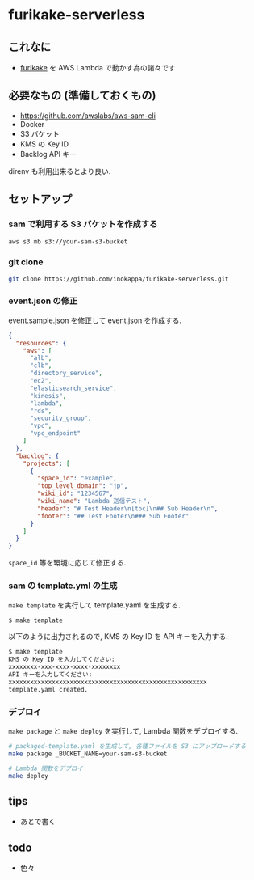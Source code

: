 # furikake-serverless

## これなに

* [furikake](https://github.com/inokappa/furikake) を AWS Lambda で動かす為の諸々です

## 必要なもの (準備しておくもの)

* https://github.com/awslabs/aws-sam-cli
* Docker
* S3 バケット
* KMS の Key ID
* Backlog API キー

direnv も利用出来るとより良い.

## セットアップ

### sam で利用する S3 バケットを作成する

```sh
aws s3 mb s3://your-sam-s3-bucket
```

### git clone

```sh
git clone https://github.com/inokappa/furikake-serverless.git
```

### event.json の修正

event.sample.json を修正して event.json を作成する.

```json
{
  "resources": {
    "aws": [
      "alb",
      "clb",
      "directory_service",
      "ec2",
      "elasticsearch_service",
      "kinesis",
      "lambda",
      "rds",
      "security_group",
      "vpc",
      "vpc_endpoint"
    ]
  },
  "backlog": {
    "projects": [
      {
        "space_id": "example",
        "top_level_domain": "jp",
        "wiki_id": "1234567",
        "wiki_name": "Lambda 送信テスト",
        "header": "# Test Header\n[toc]\n## Sub Header\n",
        "footer": "## Test Footer\n### Sub Footer"
      }
    ]
  }
}
```

`space_id` 等を環境に応じて修正する.

### sam の template.yml の生成

`make template` を実行して template.yaml を生成する.

```sh
$ make template
```

以下のように出力されるので, KMS の Key ID を API キーを入力する.

```sh
$ make template
KMS の Key ID を入力してください:
xxxxxxxx-xxx-xxxx-xxxx-xxxxxxxx
API キーを入力してください:
xxxxxxxxxxxxxxxxxxxxxxxxxxxxxxxxxxxxxxxxxxxxxxxxxxxxxxx
template.yaml created.
```

### デプロイ

`make package` と `make deploy` を実行して, Lambda 関数をデプロイする.

```sh
# packaged-template.yaml を生成して, 各種ファイルを S3 にアップロードする
make package _BUCKET_NAME=your-sam-s3-bucket

# Lambda 関数をデプロイ
make deploy
```

## tips

* あとで書く

## todo

* 色々
